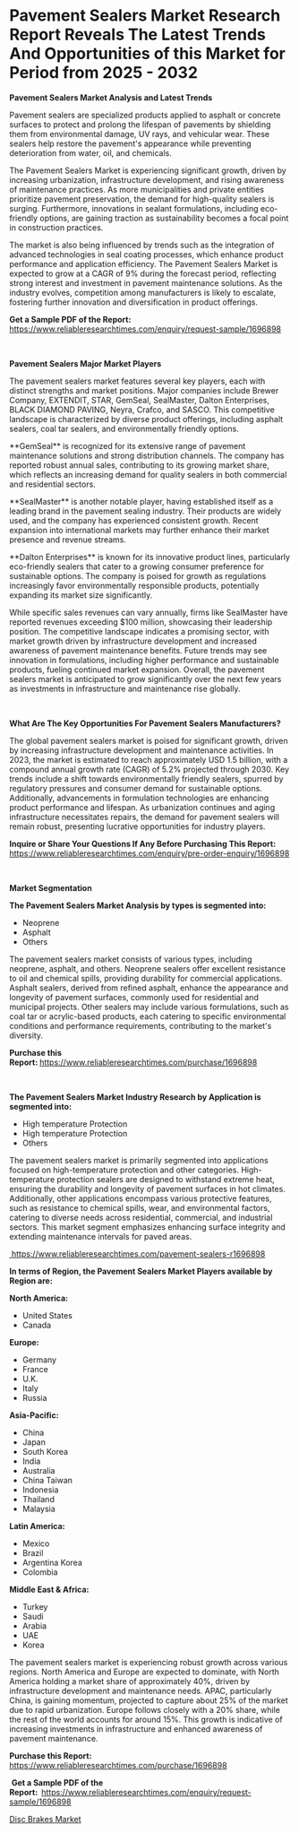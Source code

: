 <p><h1>Pavement Sealers Market Research Report Reveals The Latest Trends And Opportunities of this Market for Period from 2025 - 2032</h1></p><p><strong>Pavement Sealers Market Analysis and Latest Trends</strong></p>
<p><p>Pavement sealers are specialized products applied to asphalt or concrete surfaces to protect and prolong the lifespan of pavements by shielding them from environmental damage, UV rays, and vehicular wear. These sealers help restore the pavement's appearance while preventing deterioration from water, oil, and chemicals. </p><p>The Pavement Sealers Market is experiencing significant growth, driven by increasing urbanization, infrastructure development, and rising awareness of maintenance practices. As more municipalities and private entities prioritize pavement preservation, the demand for high-quality sealers is surging. Furthermore, innovations in sealant formulations, including eco-friendly options, are gaining traction as sustainability becomes a focal point in construction practices.</p><p>The market is also being influenced by trends such as the integration of advanced technologies in seal coating processes, which enhance product performance and application efficiency. The Pavement Sealers Market is expected to grow at a CAGR of 9% during the forecast period, reflecting strong interest and investment in pavement maintenance solutions. As the industry evolves, competition among manufacturers is likely to escalate, fostering further innovation and diversification in product offerings.</p></p>
<p><strong>Get a Sample PDF of the Report:&nbsp;</strong> <a href="https://www.reliableresearchtimes.com/enquiry/request-sample/1696898?utm_campaign=3297&utm_medium=2&utm_source=Github&utm_content=ia&utm_term=27032025&utm_id=pavement-sealers">https://www.reliableresearchtimes.com/enquiry/request-sample/1696898</a></p>
<p>&nbsp;</p>
<p><strong>Pavement Sealers Major Market Players</strong></p>
<p><p>The pavement sealers market features several key players, each with distinct strengths and market positions. Major companies include Brewer Company, EXTENDIT, STAR, GemSeal, SealMaster, Dalton Enterprises, BLACK DIAMOND PAVING, Neyra, Crafco, and SASCO. This competitive landscape is characterized by diverse product offerings, including asphalt sealers, coal tar sealers, and environmentally friendly options.</p><p>**GemSeal** is recognized for its extensive range of pavement maintenance solutions and strong distribution channels. The company has reported robust annual sales, contributing to its growing market share, which reflects an increasing demand for quality sealers in both commercial and residential sectors.</p><p>**SealMaster** is another notable player, having established itself as a leading brand in the pavement sealing industry. Their products are widely used, and the company has experienced consistent growth. Recent expansion into international markets may further enhance their market presence and revenue streams.</p><p>**Dalton Enterprises** is known for its innovative product lines, particularly eco-friendly sealers that cater to a growing consumer preference for sustainable options. The company is poised for growth as regulations increasingly favor environmentally responsible products, potentially expanding its market size significantly.</p><p>While specific sales revenues can vary annually, firms like SealMaster have reported revenues exceeding $100 million, showcasing their leadership position. The competitive landscape indicates a promising sector, with market growth driven by infrastructure development and increased awareness of pavement maintenance benefits. Future trends may see innovation in formulations, including higher performance and sustainable products, fueling continued market expansion. Overall, the pavement sealers market is anticipated to grow significantly over the next few years as investments in infrastructure and maintenance rise globally.</p></p>
<p>&nbsp;</p>
<p><strong>What Are The Key Opportunities For Pavement Sealers Manufacturers?</strong></p>
<p><p>The global pavement sealers market is poised for significant growth, driven by increasing infrastructure development and maintenance activities. In 2023, the market is estimated to reach approximately USD 1.5 billion, with a compound annual growth rate (CAGR) of 5.2% projected through 2030. Key trends include a shift towards environmentally friendly sealers, spurred by regulatory pressures and consumer demand for sustainable options. Additionally, advancements in formulation technologies are enhancing product performance and lifespan. As urbanization continues and aging infrastructure necessitates repairs, the demand for pavement sealers will remain robust, presenting lucrative opportunities for industry players.</p></p>
<p><strong>Inquire or Share Your Questions If Any Before Purchasing This Report:</strong> <a href="https://www.reliableresearchtimes.com/enquiry/pre-order-enquiry/1696898?utm_campaign=3297&utm_medium=2&utm_source=Github&utm_content=ia&utm_term=27032025&utm_id=pavement-sealers">https://www.reliableresearchtimes.com/enquiry/pre-order-enquiry/1696898</a></p>
<p>&nbsp;</p>
<p><strong>Market Segmentation</strong></p>
<p><strong>The Pavement Sealers Market Analysis by types is segmented into:</strong></p>
<p><ul><li>Neoprene</li><li>Asphalt</li><li>Others</li></ul></p>
<p><p>The pavement sealers market consists of various types, including neoprene, asphalt, and others. Neoprene sealers offer excellent resistance to oil and chemical spills, providing durability for commercial applications. Asphalt sealers, derived from refined asphalt, enhance the appearance and longevity of pavement surfaces, commonly used for residential and municipal projects. Other sealers may include various formulations, such as coal tar or acrylic-based products, each catering to specific environmental conditions and performance requirements, contributing to the market's diversity.</p></p>
<p><strong>Purchase this Report:&nbsp;</strong><a href="https://www.reliableresearchtimes.com/purchase/1696898?utm_campaign=3297&utm_medium=2&utm_source=Github&utm_content=ia&utm_term=27032025&utm_id=pavement-sealers">https://www.reliableresearchtimes.com/purchase/1696898</a></p>
<p>&nbsp;</p>
<p><strong>The Pavement Sealers Market Industry Research by Application is segmented into:</strong></p>
<p><ul><li>High temperature Protection</li><li>High temperature Protection</li><li>Others</li></ul></p>
<p><p>The pavement sealers market is primarily segmented into applications focused on high-temperature protection and other categories. High-temperature protection sealers are designed to withstand extreme heat, ensuring the durability and longevity of pavement surfaces in hot climates. Additionally, other applications encompass various protective features, such as resistance to chemical spills, wear, and environmental factors, catering to diverse needs across residential, commercial, and industrial sectors. This market segment emphasizes enhancing surface integrity and extending maintenance intervals for paved areas.</p></p>
<p><a href="https://www.reliableresearchtimes.com/pavement-sealers-r1696898?utm_campaign=3297&utm_medium=2&utm_source=Github&utm_content=ia&utm_term=27032025&utm_id=pavement-sealers">&nbsp;https://www.reliableresearchtimes.com/pavement-sealers-r1696898</a></p>
<p><strong>In terms of Region, the Pavement Sealers Market Players available by Region are:</strong></p>
<p>
    <p> <strong> North America: </strong>
        <ul>
            <li>United States</li>
            <li>Canada</li>
        </ul>
        </p> 
    <p> <strong> Europe: </strong>
        <ul>
            <li>Germany</li>
            <li>France</li>
            <li>U.K.</li>
            <li>Italy</li>
            <li>Russia</li>
        </ul>
        </p> 
    <p> <strong> Asia-Pacific: </strong>
        <ul>
            <li>China</li>
            <li>Japan</li>
            <li>South Korea</li>
            <li>India</li>
            <li>Australia</li>
            <li>China Taiwan</li>
            <li>Indonesia</li>
            <li>Thailand</li>
            <li>Malaysia</li>
        </ul>
        </p> 
    <p> <strong> Latin America: </strong>
        <ul>
            <li>Mexico</li>
            <li>Brazil</li>
            <li>Argentina Korea</li>
            <li>Colombia</li>
        </ul>
        </p> 
    <p> <strong> Middle East & Africa: </strong>
        <ul>
            <li>Turkey</li>
            <li>Saudi</li>
            <li>Arabia</li>
            <li>UAE</li>
            <li>Korea</li>
        </ul>
    </p>
    </p>
<p><p>The pavement sealers market is experiencing robust growth across various regions. North America and Europe are expected to dominate, with North America holding a market share of approximately 40%, driven by infrastructure development and maintenance needs. APAC, particularly China, is gaining momentum, projected to capture about 25% of the market due to rapid urbanization. Europe follows closely with a 20% share, while the rest of the world accounts for around 15%. This growth is indicative of increasing investments in infrastructure and enhanced awareness of pavement maintenance.</p></p>
<p><strong>Purchase this Report: </strong><a href="https://www.reliableresearchtimes.com/purchase/1696898?utm_campaign=3297&utm_medium=2&utm_source=Github&utm_content=ia&utm_term=27032025&utm_id=pavement-sealers">https://www.reliableresearchtimes.com/purchase/1696898</a></p>
<p>&nbsp;<strong>Get a Sample PDF of the Report:&nbsp;&nbsp;</strong><a href="https://www.reliableresearchtimes.com/enquiry/request-sample/1696898?utm_campaign=3297&utm_medium=2&utm_source=Github&utm_content=ia&utm_term=27032025&utm_id=pavement-sealers">https://www.reliableresearchtimes.com/enquiry/request-sample/1696898</a></p>
<p><strong></strong></p>
<p><p><a href="https://github.com/shrebasokib/Market-Research-Report-List-1/blob/main/disc-brakes-market.md?utm_campaign=3297&utm_medium=2&utm_source=Github&utm_content=ia&utm_term=27032025&utm_id=pavement-sealers">Disc Brakes Market</a></p></p>